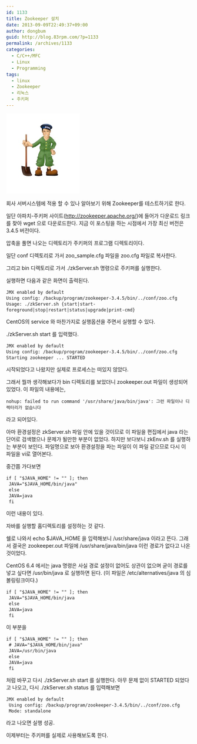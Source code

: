 ```yaml
---
id: 1133
title: Zookeeper 설치
date: 2013-09-09T22:49:37+09:00
author: dongbum
guid: http://blog.83rpm.com/?p=1133
permalink: /archives/1133
categories:
  - C/C++/MFC
  - Linux
  - Programming
tags:
  - linux
  - Zookeeper
  - 리눅스
  - 주키퍼
---
```

![](/assets/images/zookeeper.jpg)

회사 서버시스템에 적용 할 수 있나 알아보기 위해 Zookeeper를 테스트하기로 한다.

일단 아파치-주키퍼 사이트(<http://zookeeper.apache.org/>)에 들어가 다운로드 링크를 찾아 wget 으로 다운로드한다. 지금 이 포스팅을 하는 시점에서 가장 최신 버전은 3.4.5 버전이다.

압축을 풀면 나오는 디렉토리가 주키퍼의 프로그램 디렉토리이다.

일단 conf 디렉토리로 가서 zoo_sample.cfg 파일을 zoo.cfg 파일로 복사한다.

그리고 bin 디렉토리로 가서 ./zkServer.sh 명령으로 주키퍼를 실행한다.

실행하면 다음과 같은 화면이 출력된다.

```
JMX enabled by default
Using config: /backup/program/zookeeper-3.4.5/bin/../conf/zoo.cfg
Usage: ./zkServer.sh {start|start-foreground|stop|restart|status|upgrade|print-cmd}
```

CentOS의 service 와 마찬가지로 실행옵션을 주면서 실행할 수 있다.

./zkServer.sh start 를 입력했다.

```
JMX enabled by default
Using config: /backup/program/zookeeper-3.4.5/bin/../conf/zoo.cfg
Starting zookeeper ... STARTED
```

시작되었다고 나왔지만 실제로 프로세스는 떠있지 않았다.

그래서 뭘까 생각해보다가 bin 디렉토리를 보았더니 zookeeper.out 파일이 생성되어 있었다. 이 파일의 내용에는,

```
nohup: failed to run command '/usr/share/java/bin/java': 그런 파일이나 디렉터리가 없습니다
```

라고 되어있다.

아마 환경설정은 zkServer.sh 파일 안에 있을 것이므로 이 파일을 편집에서 java 라는 단어로 검색했으나 문제가 될만한 부분이 없었다. 하지만 보다보니 zkEnv.sh 를 실행하는 부분이 보인다. 파일명으로 보아 환경설정을 파는 파일이 이 파일 같으므로 다시 이 파일을 vi로 열어본다.

중간쯤 가다보면

```shell
if [ "$JAVA_HOME" != "" ]; then
 JAVA="$JAVA_HOME/bin/java"
 else
 JAVA=java
 fi
```

이런 내용이 있다.

자바를 실행할 홈디렉토리를 설정하는 것 같다.

쉘로 나와서 echo $JAVA_HOME 을 입력해보니 /usr/share/java 이라고 뜬다. 그래서 결국은 zookeeper.out 파일에 /usr/share/java/bin/java 이런 경로가 없다고 나온 것이었다.

CentOS 6.4 에서는 java 명령은 사실 경로 설정이 없어도 상관이 없으며 굳이 경로를 넣고 싶다면 /usr/bin/java 로 실행하면 된다. (이 파일은 /etc/alternatives/java 의 심볼링링크이다.)

```shell
if [ "$JAVA_HOME" != "" ]; then
 JAVA="$JAVA_HOME/bin/java
 else
 JAVA=java
 fi
```

이 부분을

```shell
if [ "$JAVA_HOME" != "" ]; then
 # JAVA="$JAVA_HOME/bin/java"
 JAVA=/usr/bin/java
 else
 JAVA=java
 fi
```

처럼 바꾸고 다시 ./zkServer.sh start 를 실행한다. 아무 문제 없이 STARTED 되었다고 나오고, 다시 ./zkServer.sh status 를 입력해보면

```
JMX enabled by default
 Using config: /backup/program/zookeeper-3.4.5/bin/../conf/zoo.cfg
 Mode: standalone
```

라고 나오면 실행 성공.

이제부터는 주키퍼를 실제로 사용해보도록 한다.
